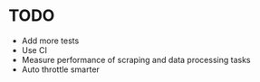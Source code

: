 # TODO

- Add more tests
- Use CI
- Measure performance of scraping and data processing tasks
- Auto throttle smarter
